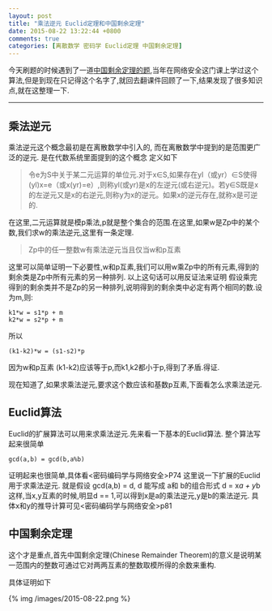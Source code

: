 ```yaml
---
layout: post
title: "乘法逆元 Euclid定理和中国剩余定理"
date: 2015-08-22 13:22:44 +0800
comments: true
categories: [离散数学 密码学 Euclid定理 中国剩余定理]
---
```


今天刷题的时候遇到了一道[中国剩余定理的题][1],当年在网络安全这门课上学过这个算法,但是到现在只记得这个名字了,就回去翻课件回顾了一下,结果发现了很多知识点,就在这整理一下.


----------

## 乘法逆元 ##

乘法逆元这个概念最初是在离散数学中引入的, 而在离散数学中提到的是范围更广泛的逆元. 是在代数系统里面提到的这个概念
定义如下

> 令e为S中关于某二元运算的单位元.对于x∈S,如果存在yl（或yr）∈S使得(yl)x=e（或x(yr)=e）,则称yl(或yr)是x的左逆元(或右逆元)。若y∈S既是x的左逆元又是x的右逆元,则称y为x的逆元。如果x的逆元存在,就称x是可逆的.

在这里,二元运算就是模p乘法,p就是整个集合的范围.在这里,如果w是Zp中的某个数,我们求w的乘法逆元,这里有一条定理.

> Zp中的任一整数w有乘法逆元当且仅当w和p互素

这里可以简单证明一下必要性,w和p互素,我们可以用w乘Zp中的所有元素,得到的剩余类是Zp中所有元素的另一种排列.
以上这句话可以用反证法来证明
假设乘完得到的剩余类并不是Zp的另一种排列,说明得到的剩余类中必定有两个相同的数.设为m,则:

    k1*w = s1*p + m
    k2*w = s2*p + m

所以

    (k1-k2)*w = (s1-s2)*p

因为w和p互素
(k1-k2)应该等于p,而k1,k2都小于p,得到了矛盾.得证.

现在知道了,如果求乘法逆元,要求这个数应该和基数p互素,下面看怎么求乘法逆元.

## Euclid算法 ##

Euclid的扩展算法可以用来求乘法逆元.先来看一下基本的Euclid算法.
整个算法写起来很简单

    gcd(a,b) = gcd(b,a%b)

证明起来也很简单,具体看<密码编码学与网络安全>P74
这里说一下扩展的Euclid用于求乘法逆元.
就是假设 gcd(a,b) = d, d 能写成 a和 b的组合形式
d = x*a + y*b
这样,当x,y互素的时候,明显d == 1,可以得到x是a的乘法逆元,y是b的乘法逆元.
具体x和y的推导计算可见<密码编码学与网络安全>p81

## 中国剩余定理 ##

这个才是重点,首先中国剩余定理(Chinese Remainder Theorem)的意义是说明某一范围内的整数可通过它对两两互素的整数取模所得的余数来重构.

具体证明如下

{% img /images/2015-08-22.png %}



  [1]: http://www.51nod.com/onlineJudge/questionCode.html#!problemId=1079

